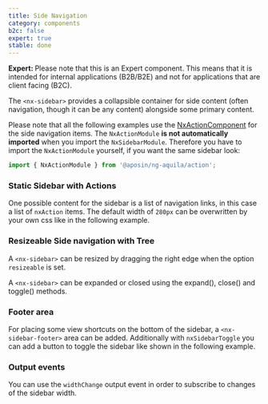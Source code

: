 ```yaml
---
title: Side Navigation
category: components
b2c: false
expert: true
stable: done
---
```


<div class="docs-deprecation-warning">
  <strong>Expert: </strong>
  Please note that this is an Expert component. This means that it is intended for internal applications (B2B/B2E) and not for applications that are client facing (B2C).
</div>

The `<nx-sidebar>` provides a collapsible container for side content (often navigation, though it can be any content) alongside some primary content.

Please note that all the following examples use the [NxActionComponent](./documentation/action) for the side navigation items.
The `NxActionModule` **is not automatically imported** when you import the `NxSidebarModule`. Therefore you have to import the `NxActionModule` yourself, if you want the same sidebar look:

```ts
import { NxActionModule } from '@aposin/ng-aquila/action';
```


### Static Sidebar with Actions
One possible content for the sidebar is a list of navigation links, in this case a list of `nxAction` items.
The default width of `280px` can be overwritten by your own css like in the following example.
<!-- example(sidebar) -->

### Resizeable Side navigation with Tree

A `<nx-sidebar>` can be resized by dragging the right edge when the option `resizeable` is set.
<!-- example(sidebar-resizeable) -->

A `<nx-sidebar>` can be expanded or closed using the expand(), close() and toggle() methods.

<!-- example(sidebar-methods) -->

### Footer area

For placing some view shortcuts on the bottom of the sidebar, a `<nx-sidebar-footer>` area can be added. Additionally with `nxSidebarToggle` you can add a button to toggle the sidebar like shown in the following example.

<!-- example(sidebar-footer) -->

### Output events
You can use the `widthChange` output event in order to subscribe to changes of the sidebar width.
<!-- example(sidebar-outputs) -->


